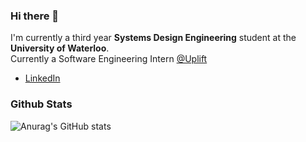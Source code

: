 ### Hi there 👋

I'm currently a third year **Systems Design Engineering** student at the **University of Waterloo**.\
Currently a Software Engineering Intern [@Uplift](http://uplift.com/)
- [LinkedIn](https://www.linkedin.com/in/loganseu/)

### Github Stats 
![Anurag's GitHub stats](https://github-readme-stats.vercel.app/api?username=loganseu&show_icons=true&theme=github_dark&count_private=true)

